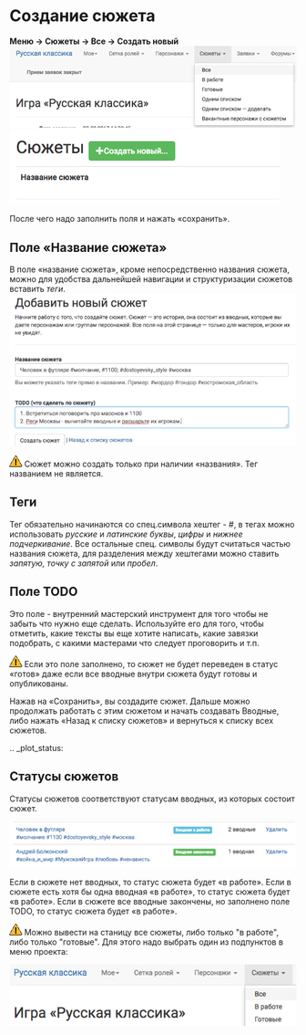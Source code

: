 # Создание сюжета
**Меню → Сюжеты → Все → Создать новый**
![creating-plot](plot-menu.png)
![creating-plot](creating-plot.png)

После чего надо заполнить поля и нажать «сохранить».

## Поле «Название сюжета»
В поле «название сюжета», кроме непосредственно названия сюжета, можно для удобства дальнейшей навигации и структуризации сюжетов вставить *теги*.
![Название сюжета](plot-add-form.png)

![Название сюжета](attention.png) Сюжет можно создать только при наличии «названия». Тег названием не является.


## Теги
Тег обязательно начинаются со спец.символа хештег - #,
в тегах можно использовать *русские* и *латинские буквы*, *цифры* и *нижнее подчеркивание*. Все остальные спец. символы будут считаться частью названия сюжета,
для разделения между хештегами можно ставить *запятую, точку с запятой* или *пробел*.

## Поле TODO
Это поле - внутренний мастерский инструмент для того чтобы не забыть что нужно еще сделать.
Используйте его для того, чтобы отметить, какие тексты вы еще хотите написать, какие завязки подобрать, с какими мастерами что следует проговорить и т.п.

![Название сюжета](attention.png) Если это поле заполнено, то сюжет не будет переведен в статус «готов» даже если все вводные внутри сюжета будут готовы и опубликованы.

Нажав на «Сохранить», вы создадите сюжет.
Дальше можно продолжать работать с этим сюжетом и начать создавать Вводные, либо нажать «Назад к списку сюжетов» и вернуться к списку всех сюжетов.

.. _plot_status:
## Статусы сюжетов 

Статусы сюжетов соответствуют статусам вводных, из которых состоит сюжет.

![Статусы сюжета](plot-status.png)

Если в сюжете нет вводных, то статус сюжета будет «в работе».
Если в сюжете есть хотя бы одна вводная «в работе», то статус сюжета будет «в работе».
Если в сюжете все вводные закончены, но заполнено поле TODO, то статус сюжета будет «в работе».

![Название сюжета](attention.png) Можно вывести на станицу все сюжеты, либо только "в работе", либо только "готовые". Для этого надо выбрать один из подпунктов в меню проекта:

![Статусы сюжета](plot-status-menu.png)
